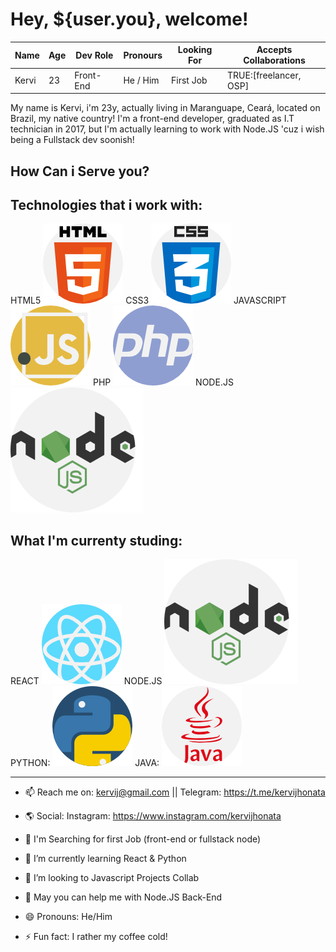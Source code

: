 <!--
**kervijhonata/kervijhonata** is a ✨ _special_ ✨ repository because its `README.md` (this file) appears on your GitHub profile.

Here are some ideas to get you started:

- 🔭 I’m currently working on ...
- 🌱 I’m currently learning React & Python
- 👯 I’m looking to collaborate on Javascript Projects
- 🤔 I’m looking for help with ...
- 💬 Ask me about ...
- 📫 How to reach me: kervij@gmail.com || Telegram: https://t.me/kervijhonata
- 😄 Pronouns: He/Him
- ⚡ Fun fact: I LOVE cold coffee <3
-->

# Hey, ${user.you}, welcome!

| Name  | Age | Dev Role  | Pronours | Looking For | Accepts Collaborations |
|-------|-----|-----------|----------|-------------|------------------------|
| Kervi | 23  | Front-End | He / Him |  First Job  | TRUE:[freelancer, OSP] |

My name is Kervi, i'm 23y, actually living in Maranguape, Ceará, located on Brazil, my native country! I'm a front-end developer, graduated as I.T technician in 2017, but I'm actually learning to work with Node.JS 'cuz i wish being a Fullstack dev soonish!

## How Can i Serve you?


Technologies that i work with:
------------------------------

HTML5 ![HTML5](icons/html-5.png)
CSS3 ![CSS3](icons/css.png)
JAVASCRIPT ![Javascript](icons/javascript.png)
PHP ![PHP](icons/php.png)
NODE.JS![NodeJS](icons/node.png)

What I'm currenty studing:
--------------------------

REACT ![React](icons/react.png)
NODE.JS ![NodeJS](icons/node.png)
PYTHON: ![Python](icons/python.png)
JAVA: ![Java](icons/java.png)

--------------------------

- 📫 Reach me on: kervij@gmail.com || Telegram: https://t.me/kervijhonata
- 🌎 Social: Instagram: https://www.instagram.com/kervijhonata
    
- 🔭 I'm Searching for first Job (front-end or fullstack node)
- 🌱 I’m currently learning React & Python
- 👯 I’m looking to Javascript Projects Collab
- 🤔 May you can help me with Node.JS Back-End

- 😄 Pronouns: He/Him
- ⚡ Fun fact: I rather my coffee cold!

